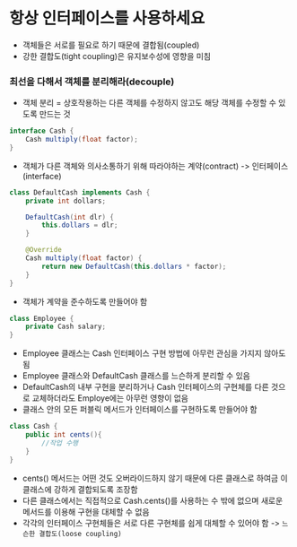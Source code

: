 # 항상 인터페이스를 사용하세요

- 객체들은 서로를 필요로 하기 때문에 결합됨(coupled)
- 강한 결합도(tight coupling)은 유지보수성에 영향을 미침

### 최선을 다해서 객체를 분리해라(decouple)
- 객체 분리 = 상호작용하는 다른 객체를 수정하지 않고도 해당 객체를 수정할 수 있도록 만드는 것

```java
interface Cash {
    Cash multiply(float factor);
}
```

- 객체가 다른 객체와 의사소통하기 위해 따라야하는 계약(contract) -> 인터페이스(interface)

```java
class DefaultCash implements Cash {
    private int dollars;

    DefaultCash(int dlr) {
        this.dollars = dlr;
    }

    @Override
    Cash multiply(float factor) {
        return new DefaultCash(this.dollars * factor);
    }
}
```

- 객체가 계약을 준수하도록 만들어야 함

```java
class Employee {
    private Cash salary;
}
```

- Employee 클래스는 Cash 인터페이스 구현 방법에 아무런 관심을 가지지 않아도 됨
- Employee 클래스와 DefaultCash 클래스를 느슨하게 분리할 수 있음
- DefaultCash의 내부 구현을 분리하거나 Cash 인터페이스의 구현체를 다른 것으로 교체하더라도 Employe에는 아무런 영향이 없음
- 클래스 안의 모든 퍼블릭 메서드가 인터페이스를 구현하도록 만들어야 함

```java
class Cash {
    public int cents(){
        //작업 수행
    }
}
```

- cents() 메서드는 어떤 것도 오버라이드하지 않기 때문에 다른 클래스로 하여금 이 클래스에 강하게 결합되도록 조장함
- 다른 클래스에서는 직접적으로 Cash.cents()를 사용하는 수 밖에 없으며 새로운 메서드를 이용해 구현을 대체할 수 없음
- 각각의 인터페이스 구현체들은 서로 다른 구현체를 쉽게 대체할 수 있어야 함 -> `느슨한 결합도(loose coupling)`